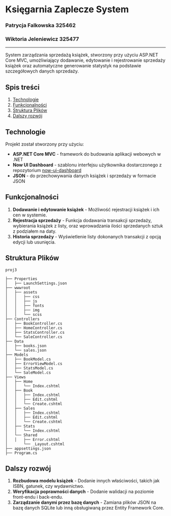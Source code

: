 # Księgarnia Zaplecze System

### Patrycja Falkowska 325462 
### Wiktoria Jeleniewicz 325477
---

System zarządzania sprzedażą książek, stworzony przy użyciu ASP.NET Core MVC, umożliwiający dodawanie, edytowanie i rejestrowanie sprzedaży książek oraz automatyczne generowanie statystyk na podstawie szczegółowych danych sprzedaży.

## Spis treści
1. [Technologie](#technologie)
2. [Funkcjonalności](#funkcjonalności)
3. [Struktura Plików](#struktura-plików)
4. [Dalszy rozwój](#dalszy-rozwój)

## Technologie

Projekt został stworzony przy użyciu:
- **ASP.NET Core MVC** - framework do budowania aplikacji webowych w .NET
- **Now UI Dashboard** - szablonu interfejsu użytkownika dostarczonego z repozytorium [now-ui-dashboard](https://github.com/tomasz-trener/now-ui-dashboard-master)
- **JSON** - do przechowywania danych książek i sprzedaży w formacie JSON

## Funkcjonalności

1. **Dodawanie i edytowanie książek** - Możliwość rejestracji książek i ich cen w systemie.
2. **Rejestracja sprzedaży** - Funkcja dodawania transakcji sprzedaży, wybierania książek z listy, oraz wprowadzania ilości sprzedanych sztuk z podziałem na daty.
3.  **Historia sprzedaży** - Wyświetlenie listy dokonanych transakcji z opcją edycji lub usunięcia.

## Struktura Plików

```
proj3

├── Properties
│   ├── LaunchSettings.json
├── wwwroot
│	├── assets                   
│	│   ├── css
│	│   ├── js
│	│   ├── fonts
│	│   ├── img
│	│   └── scss
├── Controllers
│   ├── BookController.cs
│   ├── HomeController.cs
│   ├── StatsController.cs
│   └── SaleController.cs
├── Data
│   ├── books.json
│   └── sales.json
├── Models
│   ├── BookModel.cs
│   ├── ErrorViewModel.cs
│   ├── StatsModel.cs
│   └── SaleModel.cs
├── Views
│   ├── Home
│   │   └── Index.cshtml
│   ├── Book
│   │   ├── Index.cshtml
│   │   ├── Edit.cshtml
│   │   └── Create.cshtml
│   ├── Sales
│   │   ├── Index.cshtml
│   │   ├── Edit.cshtml
│   │   └── Create.cshtml
│   ├── Stats
│   │   └── Index.cshtml
│   └── Shared
│   │   ├── Error.cshtml
│       └── _Layout.cshtml
├── appsettings.json
├── Program.cs
```

## Dalszy rozwój

1. **Rozbudowa modelu książek** - Dodanie innych właściwości, takich jak ISBN, gatunek, czy wydawnictwo.
2. **Weryfikacja poprawności danych** - Dodanie walidacji na poziomie front-endu i back-endu.
3. **Zarządzanie danymi przez bazę danych** - Zamiana plików JSON na bazę danych SQLite lub inną obsługiwaną przez Entity Framework Core.
